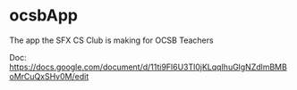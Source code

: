 # ocsbApp
The app the SFX CS Club is making for OCSB Teachers

Doc: https://docs.google.com/document/d/11ti9Fl6U3Tl0jKLqqIhuGlgNZdlmBMBoMrCuQxSHv0M/edit
